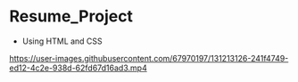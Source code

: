 # Resume_Project
- Using HTML and CSS

https://user-images.githubusercontent.com/67970197/131213126-241f4749-ed12-4c2e-938d-62fd67d16ad3.mp4
